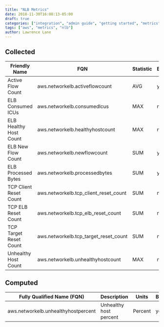 ```yaml
---
title: "NLB Metrics"
date: 2018-11-30T16:08:13-05:00
draft: true
categories: ["integration", "admin guide", "getting started", "metrics"]
tags: ["aws", "metrics", "nlb"]
author: Lawrence Lane
---
```


## Collected
| Friendly Name          | FQN                                   | Statistic | Baseline | Correlation |
|------------------------|---------------------------------------|-----------|----------|-------------|
| Active Flow Count      | aws.networkelb.activeflowcount        | AVG       | yes      | no          |
| ELB Consumed ICUs      | aws.networkelb.consumedlcus           | MAX       | no       | no          |
| ELB Healthy Host Count | aws.networkelb.healthyhostcount       | MAX       | no       | no          |
| ELB New Flow Count     | aws.networkelb.newflowcount           | SUM       | yes      | no          |
| ELB Processed Bytes    | aws.networkelb.processedbytes         | SUM       | yes      | no          |
| TCP Client Reset Count | aws.networkelb.tcp_client_reset_count | SUM       | no       | no          |
| TCP ELB Reset Count    | aws.networkelb.tcp_elb_reset_count    | SUM       | no       | no          |
| TCP Target Reset Count | aws.networkelb.tcp_target_reset_count | SUM       | no       | no          |
| Unhealthy Host Count   | aws.networkelb.unhealthyhostcount     | MAX       | no       | no          |

## Computed
| Fully Qualified Name (FQN)          | Description            | Units   | BASE |
|-------------------------------------|------------------------|---------|------|
| aws.networkelb.unhealthyhostpercent | Unhealthy host percent | Percent | yes  |

